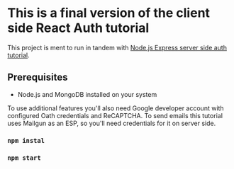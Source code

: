 # This is a final version of the client side React Auth tutorial

This project is ment to run in tandem with [Node.js Express server side auth tutorial](https://github.com/dataod/express-session-auth-tutorial-final).

## Prerequisites

- Node.js and MongoDB installed on your system

To use additional features you'll also need Google developer account with configured Oath credentials and ReCAPTCHA.
To send emails this tutorial uses Mailgun as an ESP, so you'll need credentials for it on server side.

### `npm instal`

### `npm start`
